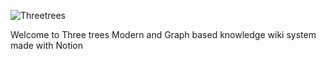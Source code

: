 ![Threetrees](https://user-images.githubusercontent.com/27716524/152349063-51b1ba7e-2775-4b98-b02f-51f51c4d857b.png)

Welcome to Three trees
Modern and Graph based knowledge wiki system made with Notion
